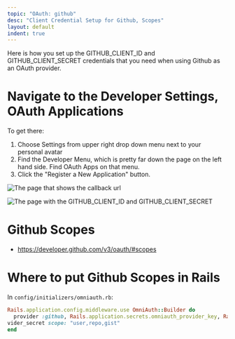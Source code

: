 ```yaml
---
topic: "OAuth: github"
desc: "Client Credential Setup for Github, Scopes"
layout: default
indent: true
---
```


Here is how you set up the GITHUB_CLIENT_ID and GITHUB_CLIENT_SECRET credentials that you need when using Github as an OAuth provider.

# Navigate to the Developer Settings, OAuth Applications

To get there:

1. Choose Settings from upper right drop down menu next to your personal avatar 
2. Find the Developer Menu, which is pretty far down the page on the left hand side. Find OAuth Apps on that menu.
3. Click the "Register a New Application" button.


![The page that shows the callback url](oauth-flask-urls-50.png)

![The page with the GITHUB_CLIENT_ID and GITHUB_CLIENT_SECRET](github-client-id-and-client-secret-example-50.png)



# Github Scopes

* <https://developer.github.com/v3/oauth/#scopes>

# Where to put Github Scopes in Rails


In `config/initializers/omniauth.rb`:

```ruby
Rails.application.config.middleware.use OmniAuth::Builder do
  provider :github, Rails.application.secrets.omniauth_provider_key, Rails.application.secrets.omniauth_pro\
vider_secret scope: "user,repo,gist"
end
```
